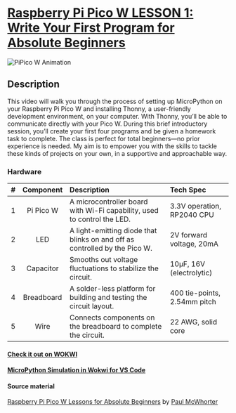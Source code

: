 # [Raspberry Pi Pico W LESSON 1: Write Your First Program for Absolute Beginners](https://www.youtube.com/watch?v=SL4_oU9t8Ss&list=PLGs0VKk2DiYz8js1SJog21cDhkBqyAhC5&index=1)

![PiPico W Animation](https://ikostan.github.io/pico/_images/wokwi_pi_pico_w_led.gif)

## Description

This video will walk you through the process of setting up MicroPython 
on your Raspberry Pi Pico W and installing Thonny, a user-friendly development 
environment, on your computer. With Thonny, you’ll be able to communicate directly 
with your Pico W. During this brief introductory session, you’ll create your first 
four programs and be given a homework task to complete. The class is perfect for 
total beginners—no prior experience is needed. My aim is to empower you with 
the skills to tackle these kinds of projects on your own, in a supportive and 
approachable way.

### Hardware

<!-- markdownlint-disable MD013 -->
| # | Component  | Description                                                                | Tech Spec                    |
|:-:|:----------:|:---------------------------------------------------------------------------|:-----------------------------|
| 1 | Pi Pico W  | A microcontroller board with Wi-Fi capability, used to control the LED.    | 3.3V operation, RP2040 CPU   |
| 2 |    LED     | A light-emitting diode that blinks on and off as controlled by the Pico W. | 2V forward voltage, 20mA     |
| 3 | Capacitor  | Smooths out voltage fluctuations to stabilize the circuit.                 | 10µF, 16V (electrolytic)     |
| 4 | Breadboard | A solder-less platform for building and testing the circuit layout.        | 400 tie-points, 2.54mm pitch |
| 5 |    Wire    | Connects components on the breadboard to complete the circuit.             | 22 AWG, solid core           |
<!-- markdownlint-enable MD013 -->

#### [Check it out on WOKWI](https://wokwi.com/projects/399258088215189505)

#### [MicroPython Simulation in Wokwi for VS Code](https://github.com/ikostan/pico/tree/master/wokwi)

#### Source material

[Raspberry Pi Pico W Lessons for Absolute Beginners](https://www.youtube.com/playlist?list=PLGs0VKk2DiYz8js1SJog21cDhkBqyAhC5) by [Paul McWhorter](https://www.youtube.com/c/mcwhorpj/playlists)
